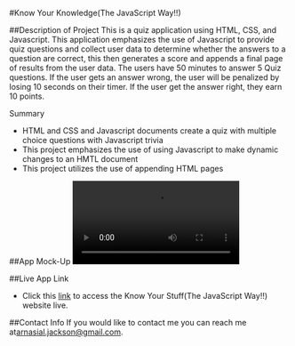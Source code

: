 #Know Your Knowledge(The JavaScript Way!!)


##Description of Project
This is a quiz application using HTML, CSS, and Javascript. This application emphasizes the use of Javascript to provide quiz questions and collect user data to determine whether the answers to a question are correct, this then generates a score and appends a final page of results from the user data. The users have 50 minutes to answer 5 Quiz questions. If the user gets an answer wrong, the user will be penalized by losing 10 seconds on their timer. If the user get the answer right, they earn 10 points.

Summary
- HTML and CSS and Javascript documents create a quiz with multiple choice questions with Javascript trivia
- This project emphasizes the use of using Javascript to make dynamic changes to an HMTL document
- This project utilizes the use of appending HTML pages




##App Mock-Up
![This is a mock-up of the live Application](./Assets/videos/mod4mockup.webm)

##Live App Link
* Click this [link]( https://arnasia.github.io/codeQuiz/) to access the Know Your Stuff(The JavaScript Way!!) website live.

##Contact Info
If you would like to contact me you can reach me at[arnasial.jackson@gmail.com](arnasial.jackson@gmail.com).